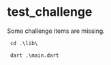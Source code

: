 # test_challenge


Some challenge items are missing.

<code> cd .\lib\ </code>

<code> dart .\main.dart</code>
